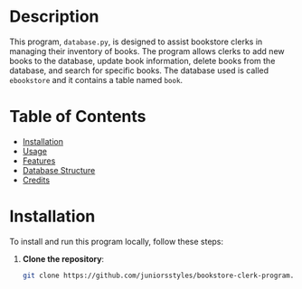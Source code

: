 # Description
This program, `database.py`, is designed to assist bookstore clerks in managing their inventory of books. The program allows clerks to add new books to the database, update book information, delete books from the database, and search for specific books. The database used is called `ebookstore` and it contains a table named `book`.

# Table of Contents
- [Installation](#installation)
- [Usage](#usage)
- [Features](#features)
- [Database Structure](#database-structure)
- [Credits](#credits)

# Installation
To install and run this program locally, follow these steps:

1. **Clone the repository**:
   ```sh
   git clone https://github.com/juniorsstyles/bookstore-clerk-program.git
